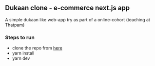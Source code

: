 ## Dukaan clone - e-commerce next.js app

A simple dukaan like web-app try as part of a online-cohort (teaching at Thatpam)

### Steps to run

- clone the repo from [here](https://github.com/Marigameo/dukaan-clone)
- yarn install
- yarn dev
